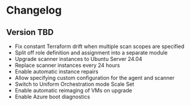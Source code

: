 # Changelog

## Version TBD

- Fix constant Terraform drift when multiple scan scopes are specified
- Split off role definition and assignment into a separate module
- Upgrade scanner instances to Ubuntu Server 24.04
- Replace scanner instances every 24 hours
- Enable automatic instance repairs
- Allow specifying custom configuration for the agent and scanner
- Switch to Uniform Orchestration mode Scale Set
- Enable automatic reimaging of VMs on upgrade
- Enable Azure boot diagnostics

